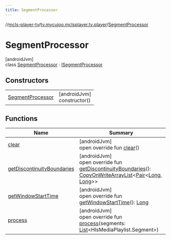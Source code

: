```yaml
---
title: SegmentProcessor
---
```

//[mcls-player-tv](../../../index.html)/[tv.mycujoo.mclsplayer.tv.player](../index.html)/[SegmentProcessor](index.html)



# SegmentProcessor



[androidJvm]\
class [SegmentProcessor](index.html) : [ISegmentProcessor](../-i-segment-processor/index.html)



## Constructors


| | |
|---|---|
| [SegmentProcessor](-segment-processor.html) | [androidJvm]<br>constructor() |


## Functions


| Name | Summary |
|---|---|
| [clear](clear.html) | [androidJvm]<br>open override fun [clear](clear.html)() |
| [getDiscontinuityBoundaries](get-discontinuity-boundaries.html) | [androidJvm]<br>open override fun [getDiscontinuityBoundaries](get-discontinuity-boundaries.html)(): [CopyOnWriteArrayList](https://docs.oracle.com/javase/8/docs/api/java/util/concurrent/CopyOnWriteArrayList.html)&lt;[Pair](https://kotlinlang.org/api/latest/jvm/stdlib/kotlin/-pair/index.html)&lt;[Long](https://kotlinlang.org/api/latest/jvm/stdlib/kotlin/-long/index.html), [Long](https://kotlinlang.org/api/latest/jvm/stdlib/kotlin/-long/index.html)&gt;&gt; |
| [getWindowStartTime](get-window-start-time.html) | [androidJvm]<br>open override fun [getWindowStartTime](get-window-start-time.html)(): [Long](https://kotlinlang.org/api/latest/jvm/stdlib/kotlin/-long/index.html) |
| [process](process.html) | [androidJvm]<br>open override fun [process](process.html)(segments: [List](https://kotlinlang.org/api/latest/jvm/stdlib/kotlin.collections/-list/index.html)&lt;HlsMediaPlaylist.Segment&gt;) |

